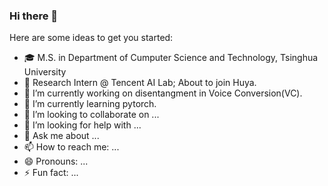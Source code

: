 ### Hi there 👋

<!--
**inconnu11/inconnu11** is a ✨ _special_ ✨ repository because its `README.md` (this file) appears on your GitHub profile.-->

Here are some ideas to get you started:

- :mortar_board: M.S. in Department of Cumputer Science and Technology, Tsinghua University
- :briefcase: Research Intern @ Tencent AI Lab; About to join Huya.
- 🔭 I’m currently working on disentangment in Voice Conversion(VC).
- 🌱 I’m currently learning pytorch.
- 👯 I’m looking to collaborate on ...
- 🤔 I’m looking for help with ...
- 💬 Ask me about ...
- 📫 How to reach me: ...
- 😄 Pronouns: ...
- ⚡ Fun fact: ...

<!--START_SECTION:inconnu11-->
<!--END_SECTION:inconnu11-->

